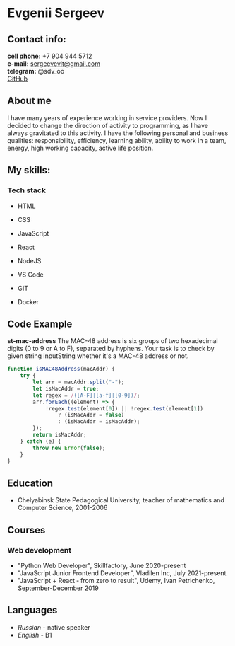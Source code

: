 # Evgenii Sergeev

## Contact info:

**cell phone:** +7 904 944 5712<br>
**e-mail:** sergeevevit@gmail.com<br>
**telegram:** @sdv_oo<br>
[GitHub](https://github.com/sergeevev-git/)<br>

## About me

I have many years of experience working in service providers. Now I decided to change the direction of activity to programming, as I have always gravitated to this activity. I have the following personal and business qualities: responsibility, efficiency, learning ability, ability to work in a team, energy, high working capacity, active life position.

## My skills:

### Tech stack

-   HTML
-   CSS
-   JavaScript
-   React
-   NodeJS

-   VS Code
-   GIT
-   Docker

## Code Example

**st-mac-address** The MAC-48 address is six groups of two hexadecimal digits (0 to 9 or A to F), separated by hyphens. Your task is to check by given string inputString whether it's a MAC-48 address or not.

```js
function isMAC48Address(macAddr) {
    try {
        let arr = macAddr.split("-");
        let isMacAddr = true;
        let regex = /([A-F]|[a-f]|[0-9])/;
        arr.forEach((element) => {
            !regex.test(element[0]) || !regex.test(element[1])
                ? (isMacAddr = false)
                : (isMacAddr = isMacAddr);
        });
        return isMacAddr;
    } catch (e) {
        throw new Error(false);
    }
}
```

## Education

-   Chelyabinsk State Pedagogical University, teacher of mathematics and Computer Science, 2001-2006

## Courses

### Web development

-   "Python Web Developer", Skillfactory, June 2020-present
-   "JavaScript Junior Frontend Developer", Vladilen Inc, July 2021-present
-   "JavaScript + React ‑ from zero to result", Udemy, Ivan Petrichenko, September-December 2019

## Languages

-   _Russian_ - native speaker
-   _English_ - B1
